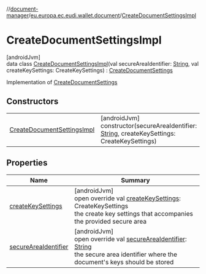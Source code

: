 //[document-manager](../../../index.md)/[eu.europa.ec.eudi.wallet.document](../index.md)/[CreateDocumentSettingsImpl](index.md)

# CreateDocumentSettingsImpl

[androidJvm]\
data class [CreateDocumentSettingsImpl](index.md)(val secureAreaIdentifier: [String](https://kotlinlang.org/api/latest/jvm/stdlib/kotlin/-string/index.html), val createKeySettings: CreateKeySettings) : [CreateDocumentSettings](../-create-document-settings/index.md)

Implementation of [CreateDocumentSettings](../-create-document-settings/index.md)

## Constructors

| | |
|---|---|
| [CreateDocumentSettingsImpl](-create-document-settings-impl.md) | [androidJvm]<br>constructor(secureAreaIdentifier: [String](https://kotlinlang.org/api/latest/jvm/stdlib/kotlin/-string/index.html), createKeySettings: CreateKeySettings) |

## Properties

| Name | Summary |
|---|---|
| [createKeySettings](create-key-settings.md) | [androidJvm]<br>open override val [createKeySettings](create-key-settings.md): CreateKeySettings<br>the create key settings that accompanies the provided secure area |
| [secureAreaIdentifier](secure-area-identifier.md) | [androidJvm]<br>open override val [secureAreaIdentifier](secure-area-identifier.md): [String](https://kotlinlang.org/api/latest/jvm/stdlib/kotlin/-string/index.html)<br>the secure area identifier where the document's keys should be stored |
